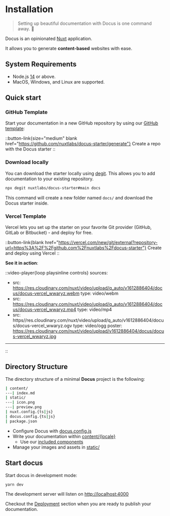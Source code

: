# Installation

> Setting up beautiful documentation with Docus is one command away. 🤙

Docus is an opinionated [Nuxt](https://nuxtjs.org) application.

It allows you to generate **content-based** websites with ease.

## System Requirements

- Node.js [14](https://nodejs.org/en/) or above.
- MacOS, Windows, and Linux are supported.

## Quick start

### GitHub Template

Start your documentation in a new GitHub repository by using our [GitHub template](https://github.com/nuxtlabs/docus-starter):

::button-link{size="medium" blank href="https://github.com/nuxtlabs/docus-starter/generate"}
Create a repo with the Docus starter
::

### Download locally

You can download the starter locally using [degit](https://github.com/Rich-Harris/degit). This allows you to add documentation to your existing repository.

```bash
npx degit nuxtlabs/docus-starter#main docs
```

This command will create a new folder named `docs/` and download the Docus starter inside.

### Vercel Template

Vercel lets you set up the starter on your favorite Git provider (GitHub, GitLab or Bitbucket) - and deploy for free.

::button-link{blank href="https://vercel.com/new/git/external?repository-url=https%3A%2F%2Fgithub.com%2Fnuxtlabs%2Fdocus-starter"}
Create and deploy using Vercel
::

**See it in action**:

::video-player{loop playsinline controls}
sources:
- src: https://res.cloudinary.com/nuxt/video/upload/q_auto/v1612886404/docus/docus-vercel_wwaryz.webm
  type: video/webm
- src: https://res.cloudinary.com/nuxt/video/upload/q_auto/v1612886404/docus/docus-vercel_wwaryz.mp4
  type: video/mp4
- src: https//res.cloudinary.com/nuxt/video/upload/q_auto/v1612886404/docus/docus-vercel_wwaryz.ogv
  type: video/ogg
poster: https://res.cloudinary.com/nuxt/video/upload/v1612886404/docus/docus-vercel_wwaryz.jpg
---
::

## Directory Structure

The directory structure of a minimal **Docus** project is the following:

```bash
| content/
---| index.md
| static/
---| icon.png
---| preview.png
| nuxt.config.{ts|js}
| docus.config.{ts|js}
| package.json
```

- Configure Docus with [docus.config.js](/get-started/configuration)
- Write your documentation within [content/{locale}](/usage/content)
  - Use our [included components](/usage/components)
- Manage your images and assets in [static/](/usage/assets)

## Start docus

Start docus in development mode:

```bash
yarn dev
```

The development server will listen on [http://localhost:4000](http://localhost:4000)

Checkout the [Deployment](/more/deployment) section when you are ready to publish your documentation.
